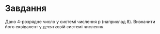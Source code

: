 # Завдання

Дано 4-розрядне число у системi числення p (наприклад 8). Визначити його еквiвалент у десятковiй системi числення.

